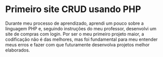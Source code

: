 # Primeiro site CRUD usando PHP

Durante meu processo de aprendizado, aprendi um pouco sobre a linguagem PHP e, seguindo instruções do meu professor, desenvolvi um site de compras com login. 
Por ser o meu primeiro projeto maior, a codificação não é das melhores, mas foi fundamental para meu entender meus erros e fazer com que futuramente desenvolva projetos melhor elaborados. 
